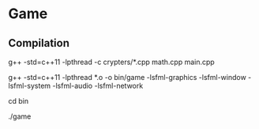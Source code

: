 # Game
## Compilation
g++ -std=c++11 -lpthread -c crypters/\*.cpp math.cpp main.cpp

g++ -std=c++11 -lpthread \*.o -o bin/game -lsfml-graphics -lsfml-window -lsfml-system -lsfml-audio -lsfml-network

cd bin

./game
